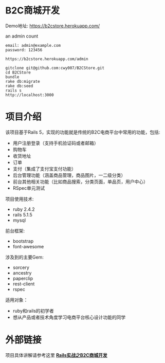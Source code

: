 # B2C商城开发

Demo地址: https://b2cstore.herokuapp.com/

an admin count
```
email: admin@example.com
password: 123456

https://b2cstore.herokuapp.com/admin
```

```
gitclone git@github.com:cwy007/B2CStore.git
cd B2CStore
bundle
rake db:migrate
rake db:seed
rails s
http://localhost:3000
```

# 项目介绍
该项目基于Rails 5，实现的功能就是传统的B2C电商平台中常用的功能，包括:

- 用户注册登录（支持手机验证码或者邮箱）
- 购物车
- 收货地址
- 订单
- 支付（集成了支付宝支付功能）
- 后台管理功能（涵盖商品管理，商品图片，一二级分类）
- 前台其他相关功能（比如商品搜索，分类页面，单品页，用户中心）
- RSpec单元测试

项目使用技术:

- ruby 2.4.2
- rails 5.1.5
- mysql  

前台框架:

- bootstrap
- font-awesome  

涉及到的主要Gem:

- sorcery
- ancestry
- paperclip
- rest-client
- rspec

适用对象：

- ruby和rails的初学者
- 想从产品或者技术角度学习电商平台核心设计功能的同学

# 外部链接

项目具体讲解请参考这里 **[Rails实战之B2C商城开发](http://eggman.tv/c/s-master-rails-by-actions)**
